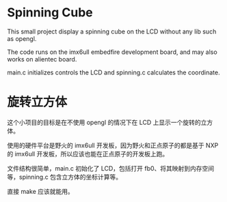 # Spinning Cube

This small project display a spinning cube on the LCD without any lib such as opengl. 

The code runs on the imx6ull embedfire development board, and may also works on alientec board. 

main.c initializes controls the LCD and spinning.c calculates the coordinate. 

# 旋转立方体

这个小项目的目标是在不使用 opengl 的情况下在 LCD 上显示一个旋转的立方体。

使用的硬件平台是野火的 imx6ull 开发板，因为野火和正点原子的都是基于 NXP 的 imx6ull 开发板，所以应该也能在正点原子的开发板上跑。

文件结构很简单，main.c 初始化了 LCD，包括打开 fb0、将其映射到内存空间等，spinning.c 包含立方体的坐标计算等。

直接 make 应该就能用。
